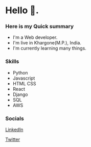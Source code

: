 # Hello 👋.

### Here is my Quick summary

* I'm a Web developer.
* I'm live in Khargone(M.P.), India.
* I'm currently learning many things.

### Skills 
- Python
- Javascript
- HTML CSS
- React
- Django
- SQL
- AWS


### Socials

[LinkedIn](https://www.linkedin.com/in/gajendrasinghdawar)

[Twitter](https://twitter.com/Gajendrsinghdwr)

